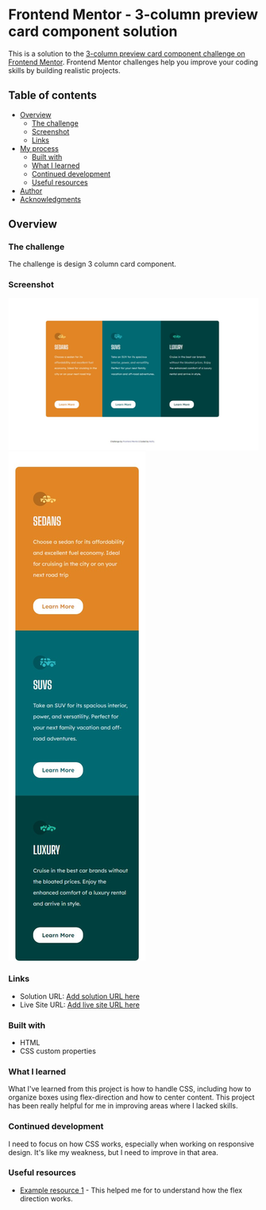 # Frontend Mentor - 3-column preview card component solution

This is a solution to the [3-column preview card component challenge on Frontend Mentor](https://www.frontendmentor.io/challenges/3column-preview-card-component-pH92eAR2-). Frontend Mentor challenges help you improve your coding skills by building realistic projects. 

## Table of contents

- [Overview](#overview)
  - [The challenge](#the-challenge)
  - [Screenshot](#screenshot)
  - [Links](#links)
- [My process](#my-process)
  - [Built with](#built-with)
  - [What I learned](#what-i-learned)
  - [Continued development](#continued-development)
  - [Useful resources](#useful-resources)
- [Author](#author)
- [Acknowledgments](#acknowledgments)



## Overview

### The challenge

The challenge is design 3 column card component.

### Screenshot

![](./Screenshotdesktopview.jpg)
![](./mobileview.jpeg)



### Links

- Solution URL: [Add solution URL here](https://github.com/Hafizshkr/3-column-preview-card-component.git)
- Live Site URL: [Add live site URL here](https://3-column-preview-card-component-theta-dusky.vercel.app/)


### Built with

- HTML
- CSS custom properties

### What I learned

What I've learned from this project is how to handle CSS, including how to organize boxes using flex-direction and how to center content. This project has been really helpful for me in improving areas where I lacked skills.



### Continued development

I need to focus on how CSS works, especially when working on responsive design. It's like my weakness, but I need to improve in that area.

### Useful resources

- [Example resource 1](https://www.w3schools.com/cssref/css3_pr_flex-direction.php) - This helped me for to understand how the flex direction works.





